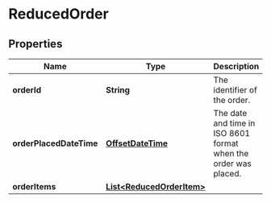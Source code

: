 # ReducedOrder

## Properties

 Name                    | Type                                                    | Description                                                     | Notes 
-------------------------|---------------------------------------------------------|-----------------------------------------------------------------|-------
 **orderId**             | **String**                                              | The identifier of the order.                                    |
 **orderPlacedDateTime** | [**OffsetDateTime**](OffsetDateTime.md)                 | The date and time in ISO 8601 format when the order was placed. |
 **orderItems**          | [**List&lt;ReducedOrderItem&gt;**](ReducedOrderItem.md) |                                                                 | 



